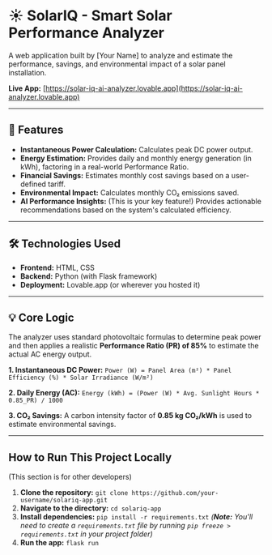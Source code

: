# ☀️ SolarIQ - Smart Solar Performance Analyzer

A web application built by [Your Name] to analyze and estimate the performance, savings, and environmental impact of a solar panel installation.

**Live App:** [https://solar-iq-ai-analyzer.lovable.app](https://solar-iq-ai-analyzer.lovable.app)

---


## 🚀 Features

* **Instantaneous Power Calculation:** Calculates peak DC power output.
* **Energy Estimation:** Provides daily and monthly energy generation (in kWh), factoring in a real-world Performance Ratio.
* **Financial Savings:** Estimates monthly cost savings based on a user-defined tariff.
* **Environmental Impact:** Calculates monthly CO₂ emissions saved.
* **AI Performance Insights:** (This is your key feature!) Provides actionable recommendations based on the system's calculated efficiency.

---

## 🛠️ Technologies Used

* **Frontend:** HTML, CSS
* **Backend:** Python (with Flask framework)
* **Deployment:** Lovable.app (or wherever you hosted it)

---

## 💡 Core Logic

The analyzer uses standard photovoltaic formulas to determine peak power and then applies a realistic **Performance Ratio (PR) of 85%** to estimate the actual AC energy output.

**1. Instantaneous DC Power:**
`Power (W) = Panel Area (m²) * Panel Efficiency (%) * Solar Irradiance (W/m²)`

**2. Daily Energy (AC):**
`Energy (kWh) = (Power (W) * Avg. Sunlight Hours * 0.85_PR) / 1000`

**3. CO₂ Savings:**
A carbon intensity factor of **0.85 kg CO₂/kWh** is used to estimate environmental savings.

---

## How to Run This Project Locally

(This section is for other developers)

1.  **Clone the repository:**
    `git clone https://github.com/your-username/solariq-app.git`
2.  **Navigate to the directory:**
    `cd solariq-app`
3.  **Install dependencies:**
    `pip install -r requirements.txt`
    *(**Note:** You'll need to create a `requirements.txt` file by running `pip freeze > requirements.txt` in your project folder)*
4.  **Run the app:**
    `flask run`
